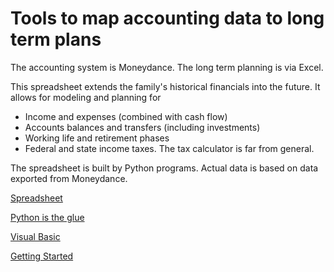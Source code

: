 # Tools to map accounting data to long term plans

The accounting system is Moneydance.  The long term planning is via Excel.

This spreadsheet extends the family's historical financials into the future.  It allows for modeling and planning for 

- Income and expenses (combined with cash flow)
- Accounts balances and transfers (including investments)
- Working life and retirement phases
- Federal and state income taxes. The tax calculator is far from general.

The spreadsheet is built by Python programs.  Actual data is based on data exported from Moneydance.

[Spreadsheet](fcast.md)

[Python is the glue](./python.md)

[Visual Basic](vba_index.md)

[Getting Started](setup.md)
